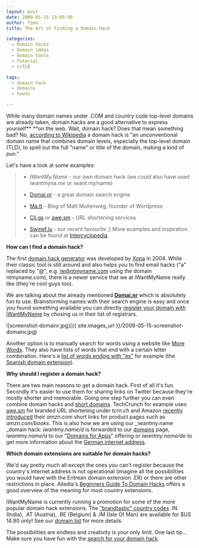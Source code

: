 ```yaml
---
layout: post
date: 2009-05-15 13:05:50
author: Timo
title: The Art of Finding a Domain Hack

categories:
  - Domain hacks
  - Domain ideas
  - Domain tools
  - Tutorial
  - ccTLD

tags:
  - domain hack
  - domains
  - howto

---
```


While many domain names under .COM and country code top-level domains are already taken, domain hacks are a good alternative to express yourself** **on the web. Wait, domain hack? Does that mean something bad? No, [according to Wikipedia](http://en.wikipedia.org/wiki/Domain_hack) a domain hack is "an unconventional domain name that combines domain levels, especially the top-level domain (TLD), to spell out the full "name" or title of the domain, making a kind of pun."

Let's have a look at some examples:

> *   _iWantMy.Name_ - our own domain hack (we could also have used iwantmyna.me or iwant.my/name)
>
> *   [Domai.nr](http://domai.nr/) - a great domain search engine
> *   [Ma.tt](http://ma.tt/) - Blog of Matt Mullenweg, founder of Wordpress
>
> *   [Cli.gs](http://cli.gs/) or [awe.sm](http://awe.sm/) - URL shortening services
> *   [Swinef.lu](http://swinef.lu/) - our recent favourite ;)
More examples and inspiration can be found at [Intercyclopedia](http://meta.uncyclomedia.org/wiki/UnSource:List_of_domain_hacks).

**How can I find a domain hack?**

The first [domain hack generator](http://xona.com/domainhacks/) was developed by [Xona](http://xona.com/) in 2004. While their classic tool is still around and also helps you to find email hacks ("a" replaced by "@", e.g. iw@ntmyname.com using the domain ntmyname.com), there is a newer service that we at iWantMyName really like (they're cool guys too). 

We are talking about the already mentioned **[Domai.nr](http://domai.nr/)** which is absolutely fun to use. Brainstorming names with their search engine is easy and once you found something available you can directly [register your domain with iWantMyName](http://iwantmyame.com/) by chosing us in their list of registrars.

![screenshot-domainr.jpg]({{ site.images_url }}/2009-05-15-screenshot-domainr.jpg)

Another option is to manually search for words using a website like [More Words](http://morewords.com/). They also have lists of words that end with a certain letter combination. Here's a [list of words ending with "es"](http://www.morewords.com/ends-with/es/) for example (the [Spanish domain extension](https://iwantmyname.com/domains/es-spanish-domain-name-registration-for-spain)).


**Why should I register a domain hack?**

There are two main reasons to get a domain hack. First of all it's fun. Secondly it's easier to use them for sharing links on Twitter because they're mostly shorter and memorable. Going one step further you can even combine domain hacks and [short domains](http://blog.iwantmyname.com/2009/04/brandable-domain-list-for-short-url.html). TechCrunch for example uses [awe.sm](http://awe.sm/) for branded URL shortening under _tcrn.ch_ and Amazon [recently introduced](http://www.geek.com/articles/news/amazon-introduces-amzncom-short-url-service-20090511/) their _amzn.com_ short links for product pages such as _amzn.com/books_. This is also how we are using our _iwantmy.name _domain hack: _iwantmy.name/d_ is forwarded to our [domains](https://iwantmyname.com/domains) page, _iwantmy.name/a_ to our "[Domains for Apps](https://iwantmyname.com/features/custom-domain-applications-and-dns)" offering or _iwantmy.name/de_ to get more information about the [German internet address](https://iwantmyname.com/domains/de-german-domain-name-registration-for-germany).

**Which domain extensions are suitable for domain hacks?**

We'd say pretty much all except the ones you can't register because the country's internet address is not operational (imagine all the possibilities you would have with the Eritrean domain extension .ER) or there are other restrictions in place. Alledia's [Beginners Guide To Domain Hacks](http://archived.link/http://www.alledia.com/blog/domain-names/a-beginners-guide-to-domain-hacks/) offers a good overview of the meaning for most country extensions.

iWantMyName is currently running a promotion for some of the more popular domain hack extensions. The ["brandtastic" country codes](http://blog.iwantmyname.com/2009/05/special-price-offer-brandable-domain-extensions.html) .IN (India), .AT (Austria), .BE (Belgium) & .IM (Isle Of Man) are available for $US 14.90 only! See our [domain list](https://iwantmyname.com/domains/domain-name-registration-list-of-extensions) for more details.

The possibilities are endless and creativity is your only limit. One last tip... Make sure you have fun with the [search for your domain hack](https://iwantmyname.com/).
